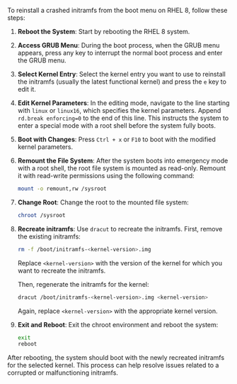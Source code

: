 To reinstall a crashed initramfs from the boot menu on RHEL 8, follow these steps:

1. **Reboot the System**: Start by rebooting the RHEL 8 system.

2. **Access GRUB Menu**: During the boot process, when the GRUB menu appears, press any key to interrupt the normal boot process and enter the GRUB menu.

3. **Select Kernel Entry**: Select the kernel entry you want to use to reinstall the initramfs (usually the latest functional kernel) and press the `e` key to edit it.

4. **Edit Kernel Parameters**: In the editing mode, navigate to the line starting with `linux` or `linux16`, which specifies the kernel parameters. Append `rd.break enforcing=0` to the end of this line. This instructs the system to enter a special mode with a root shell before the system fully boots.

5. **Boot with Changes**: Press `Ctrl + x` or `F10` to boot with the modified kernel parameters.

6. **Remount the File System**: After the system boots into emergency mode with a root shell, the root file system is mounted as read-only. Remount it with read-write permissions using the following command:

   ```bash
   mount -o remount,rw /sysroot
   ```

7. **Change Root**: Change the root to the mounted file system:

   ```bash
   chroot /sysroot
   ```

8. **Recreate initramfs**: Use `dracut` to recreate the initramfs. First, remove the existing initramfs:

   ```bash
   rm -f /boot/initramfs-<kernel-version>.img
   ```

   Replace `<kernel-version>` with the version of the kernel for which you want to recreate the initramfs.

   Then, regenerate the initramfs for the kernel:

   ```bash
   dracut /boot/initramfs-<kernel-version>.img <kernel-version>
   ```

   Again, replace `<kernel-version>` with the appropriate kernel version.

9. **Exit and Reboot**: Exit the chroot environment and reboot the system:

    ```bash
    exit
    reboot
    ```

After rebooting, the system should boot with the newly recreated initramfs for the selected kernel. This process can help resolve issues related to a corrupted or malfunctioning initramfs.
